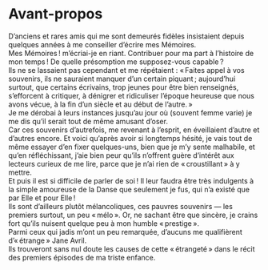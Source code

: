 # Avant-propos

D’anciens et rares amis qui me sont demeurés fidèles insistaient depuis quelques
années à me conseiller d’écrire mes Mémoires.  
Mes Mémoires ! m’écriai-je en riant. Contribuer pour ma part à l’histoire de mon
temps ! De quelle présomption me supposez-vous capable ?  
Ils ne se lassaient pas cependant et me répétaient : « Faites appel à vos
souvenirs, ils ne sauraient manquer d’un certain piquant ; aujourd’hui surtout,
que certains écrivains, trop jeunes pour être bien renseignés, s’efforcent à
critiquer, à dénigrer et ridiculiser l’époque heureuse que nous avons vécue, à
la fin d’un siècle et au début de l’autre. »  
Je me dérobai à leurs instances jusqu’au jour où (souvent femme varie) je me dis
qu’il serait tout de même amusant d’oser.  
Car ces souvenirs d’autrefois, me revenant à l’esprit, en éveillaient d’autre et
d’autres encore. Et voici qu’après avoir si longtemps hésité, je vais tout de
même essayer d’en fixer quelques-uns, bien que je m’y sente malhabile, et qu’en
réfléchissant, j’aie bien peur qu’ils n’offrent guère d’intérêt aux lecteurs
curieux de me lire, parce que je n’ai rien de « croustillant » à y mettre.  
Et puis il est si difficile de parler de soi ! Il leur faudra être très
indulgents à la simple amoureuse de la Danse que seulement je fus, qui n’a
existé que par Elle et pour Elle !  
Ils sont d’ailleurs plutôt mélancoliques, ces pauvres souvenirs — les premiers
surtout, un peu « mélo ». Or, ne sachant être que sincère, je crains fort qu’ils
nuisent quelque peu à mon humble « prestige ».  
Parmi ceux qui jadis m’ont un peu remarquée, d’aucuns me qualifièrent
d’« étrange » Jane Avril.  
Ils trouveront sans nul doute les causes de cette « étrangeté » dans le récit
des premiers épisodes de ma triste enfance.
